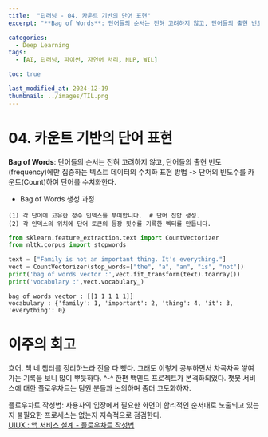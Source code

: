 ```yaml
---
title:  "딥러닝 - 04. 카운트 기반의 단어 표현"
excerpt: "**Bag of Words**: 단어들의 순서는 전혀 고려하지 않고, 단어들의 출현 빈도(frequency)에만 집중하는 텍스트 데이터의 수치화 표현 방법"

categories:
  - Deep Learning
tags:
  - [AI, 딥러닝, 파이썬, 자연어 처리, NLP, WIL]

toc: true

last_modified_at: 2024-12-19
thumbnail: ../images/TIL.png
---
```


# 04. 카운트 기반의 단어 표현

**Bag of Words**: 단어들의 순서는 전혀 고려하지 않고, 단어들의 출현 빈도(frequency)에만 집중하는 텍스트 데이터의 수치화 표현 방법
-> 단어의 빈도수를 카운트(Count)하여 단어를 수치화한다.

- Bag of Words 생성 과정    
```
(1) 각 단어에 고유한 정수 인덱스를 부여합니다.  # 단어 집합 생성.
(2) 각 인덱스의 위치에 단어 토큰의 등장 횟수를 기록한 벡터를 만듭니다.  
```

```py
from sklearn.feature_extraction.text import CountVectorizer
from nltk.corpus import stopwords

text = ["Family is not an important thing. It's everything."]
vect = CountVectorizer(stop_words=["the", "a", "an", "is", "not"])
print('bag of words vector :',vect.fit_transform(text).toarray())
print('vocabulary :',vect.vocabulary_)
```

```
bag of words vector : [[1 1 1 1 1]]
vocabulary : {'family': 1, 'important': 2, 'thing': 4, 'it': 3, 'everything': 0}
```

# 이주의 회고
흐어. 책 네 챕터를 정리하느라 진을 다 뺐다. 그래도 이렇게 공부하면서 차곡차곡 쌓여가는 기록을 보니 많이 뿌듯하다. ^-^ 한편 백엔드 프로젝트가 본격화되었다. 챗봇 서비스에 대한 플로우차트는 팀원 분들과 논의하며 좀더 고도화하자. 

플로우차트 작성법: 사용자의 입장에서 필요한 화면이 합리적인 순서대로 노출되고 있는지 불필요한 프로세스는 없는지 지속적으로 점검한다.  
[UIUX : 앱 서비스 설계 - 플로우차트 작성법](https://yeon-design.tistory.com/21#google_vignette)